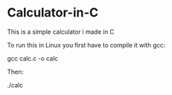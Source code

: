 # Calculator-in-C
This is a simple calculator i made in C

To run this in Linux you first have to compile it with gcc:

gcc calc.c -o calc


Then:

./calc
